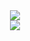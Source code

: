 <div id="header" align="center">
  <img src="[![Top Langs](https://github-readme-stats.vercel.app/api/top-langs/?username=archiegerry&layout=compact&theme=vision-friendly-dark)](https://github.com/anuraghazra/github-readme-stats)"/>
</div>
<div id="header" align="center">
  <img src="https://github-readme-streak-stats.herokuapp.com/?user=archiegerry"/>
</div>
